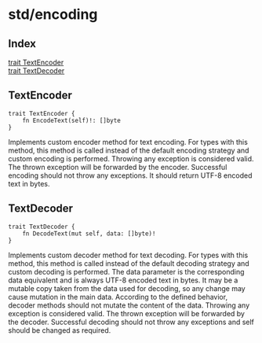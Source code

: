 # std/encoding

## Index

[trait TextEncoder](#textencoder)\
[trait TextDecoder](#textdecoder)



## TextEncoder
```jule
trait TextEncoder {
	fn EncodeText(self)!: []byte
}
```
Implements custom encoder method for text encoding\. For types with this method, this method is called instead of the default encoding strategy and custom encoding is performed\. Throwing any exception is considered valid\. The thrown exception will be forwarded by the encoder\. Successful encoding should not throw any exceptions\. It should return UTF\-8 encoded text in bytes\.

## TextDecoder
```jule
trait TextDecoder {
	fn DecodeText(mut self, data: []byte)!
}
```
Implements custom decoder method for text decoding\. For types with this method, this method is called instead of the default decoding strategy and custom decoding is performed\. The data parameter is the corresponding data equivalent and is always UTF\-8 encoded text in bytes\. It may be a mutable copy taken from the data used for decoding, so any change may cause mutation in the main data\. According to the defined behavior, decoder methods should not mutate the content of the data\. Throwing any exception is considered valid\. The thrown exception will be forwarded by the decoder\. Successful decoding should not throw any exceptions and self should be changed as required\.